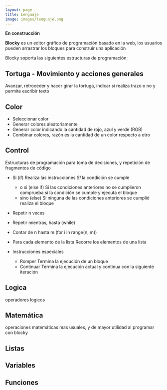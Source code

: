 ```yaml
---
layout: page
title: Lenguaje
image: images/lenguaje.png
---
```

**En construcción**


**Blocky** es un editor gráfico de programación basado en la web, los usuarios 
pueden arrastrar los bloques para construir una aplicación

Blocky soporta las siguientes estructuras de programación:

## Tortuga - Movimiento y acciones generales

Avanzar, retroceder y hacer girar la tortuga, indicar si realiza trazo o no y permite escribir texto

## Color

* Seleccionar color
* Generar colores aleatoriamente
* Generar color indicando la cantidad de rojo, azul y verde (RGB)
* Combinar colores, razón es la cantidad de un color respecto a otro

## Control

Estructuras de programación para toma de decisiones, y repetición de fragmentos de código

* Si (if)
  Realiza las instrucciones *SI* la condición se cumple
  * o si (else if)
    Si las condiciones anteriores no se cumplieron comprueba si la condición se cumple y ejecuta el bloque
  * sino (else)
    Si ninguna de las condiciones anteriores se cumplió realiza el bloque

    
* Repetir n veces

* Repetir mientras, hasta (while)

* Contar de n hasta m (for i in range(n, m))

* Para cada elemento de la lista
  Recorre los elementos de una lista

* Instrucciones especiales
  * Romper
    Termina la ejecución de un bloque
  * Continuar
    Termina la ejecución actual y continua con la siguiente iteración
    
## Logica

operadores logicos
    
## Matemática

operaciones matemáticas mas usuales, y de mayor utilidad al programar con blocky

## Listas

## Variables

## Funciones

